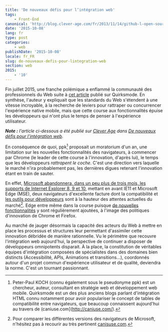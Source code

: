 ```yaml
---
title: 'De nouveaux défis pour l’intégration web'
tags:
    - Front-End
canonical: 'http://blog.clever-age.com/fr/2013/11/14/github-l-open-source-qui-conquiert-le-monde/'
date: '2015-10-08'
lang: fr
type: post
categories:
    - web
publishDate: '2015-10-08'
locale: fr_FR
slug: de-nouveaux-defis-pour-lintegration-web
section: web
2015:
    - '10'
---
```


Fin juillet 2015, une franche polémique a enflammé la communauté des professionnels du Web suite à [cet article](http://www.quirksmode.org/blog/archives/2015/07/stop_pushing_th.html "Stop pushing the web forward") publié sur Quirksmode. En synthèse, l'auteur y expliquait que les standards du Web s'étendent à une vitesse incroyable, à la recherche de leviers pour rattraper ou concurrencer l'expérience native mobile, mais que cette course aux fonctionnalités épuise les développeurs qui n'ont plus le temps de penser à l'expérience utilisateur.

[^1]: Peter-Paul KOCH (connu également sous le pseudonyme ppk) est un chercheur, auteur, consultant en stratégie web et développement web mobile. Quirksmode est un des plus anciens blogs parlant d'intégration HTML connu notamment pour avoir populariser le concept de tables de compatibilité entre navigateurs, que beaucoup connaissent aujourd'hui au travers de (caniuse.com](http://caniuse.com/).
<!--more-->

<em class="canonical">**Note&nbsp;:** l'article ci-dessous a été publié sur [Clever Age](http://www.clever-age.com/fr/) dans [De nouveaux défis pour l’intégration web](http://blog.clever-age.com/fr/2015/10/08/de-nouveaux-defis-pour-lintegration-web/).</em>

En conséquence de quoi, ppk[^1] proposait un moratorium d'un an, une limitation sur les nouvelles fonctionnalités des navigateurs, à commencer par Chrome (le leader de cette course à l'innovation, d'après lui), le temps que les développeurs <em>rattrapent le coche</em>. C'est une direction vers laquelle le marché n'ira probablement pas, les dernières digues retenant l'innovation étant en train de sauter.

En effet, [Microsoft abandonnera, dans un peu plus de trois mois, les supports de Internet Explorer 8, 9 et 10](https://technet.microsoft.com/en-us/ie/mt163707), mettant en avant IE11 et Microsoft Edge (MSE), deux navigateurs d'excellente facture dont la compatibilité et [les outils pour développeurs](http://blog.clever-age.com/fr/2013/07/02/f12-de-ie11-du-nouveau-pour-les-developpeurs/) sont à la hauteur des attentes actuelles du marché[^2]. Edge entre même dans la course puisque [de nouvelles fonctionnalités](https://dev.modern.ie/platform/status/) y sont régulièrement ajoutées, à l'image des politiques d'innovation de Chrome et Firefox.

[^2]: Pour comparer les différentes versions des navigateurs de Microsoft, n'hésitez pas à recourir au très pertinent [canisuse.com](http://caniuse.com/#compare=ie+8,ie+9,ie+10,ie+11,edge+12,edge+13 "Comparaison de IE8, IE9, IE10, IE11, MSE12 et MSE13 sur caniuse.com").

Au marché de jauger désormais la capacité des acteurs du Web à mettre en place les processus et structures leur permettant d'assimiler cette innovation débridée de manière rationnelle. Vu le périmètre que recouvre l'intégration web aujourd'hui, la perspective de continuer a disposer de développeurs omnipotents disparait. À la place, la constitution de véritables équipes d'intégration composées de spécialistes dans des domaines bien distincts (Accessibilité, APIs, Animations et transitions...), coordonnés autour d'un projet commun d'expérience utilisateur et de qualité, deviendra la norme. C'est un tournant passionnant.
